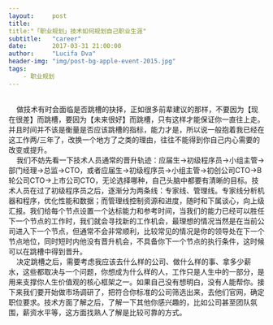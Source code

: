 ```yaml
---
layout:     post
title:
title:"「职业规划」技术如何规划自己职业生涯"
subtitle:   "career"
date:       2017-03-31 21:00:00
author:     "Lucifa Dva"
header-img: "img/post-bg-apple-event-2015.jpg"
tags:
    - 职业规划
---
```



<div>
    <br>&nbsp;&nbsp;&nbsp;&nbsp;做技术有时会面临是否跳槽的抉择，正如很多前辈建议的那样，不要因为【现在很差】而跳槽，要因为【未来很好】而跳槽，只有这样才能保证你一直往上走。并且时间并不该是衡量是否应该跳槽的指标，能力才是，所以说一般抱着我已经在这工作两/三年了，改换一个地方了之类的理由，往往不能得到你自己内心需要的改变或提升。
    <br>&nbsp;&nbsp;&nbsp;&nbsp;我们不妨先看一下技术人员通常的晋升轨迹：应届生->初级程序员->小组主管->部门经理->总监->CTO，或者应届生->初级程序员->小组主管->初创公司CTO->B轮公司CTO->上市公司CTO，无论选择哪种，自己头脑中都要有清晰的目标。技术人员在过了初级程序员之后，逐渐分为两条线：专家线、管理线。专家线分析机器和程序，优化性能和数据；而管理线控制资源和进度，随时和下属谈心，向上级汇报。我们给每个节点设置一个达标能力和参考时间，当我们的能力已经可以胜任下一个节点的工作时，我们就会寻找新的工作机会，最理想的情况当然是在当前公司进入下一个节点，但通常不会非常顺利，比较常见的情况是你的领导处在下一个节点地位，同时短时内他没有晋升机会，不具备你下一个节点的执行条件，这时候可以在跳槽中得到晋升。
    <br>&nbsp;&nbsp;&nbsp;&nbsp;决定跳槽之后，需要考虑我应该去什么样的公司、做什么样的事、拿多少薪水，这些都取决与一个问题，你想成为什么样的人，工作只是人生中的一部分，是用来支撑你人生价值观的核心框架之一。如果自己没有想明白，没有人能帮你。接下来我们要开始做市场调研了，把符合你标准的公司筛选出来，去他们官网，确定职位要求。技术方面了解之后，了解一下其他你感兴趣的，比如公司甚至团队氛围，薪资水平等，这方面找熟人了解是比较可靠的方式。
    <br>
    <br> 
    <br> 
    <p>
    <b></b>
    </p>
</div>


